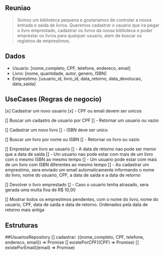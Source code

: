 ## Reuniao

> Somos um biblioteca pequena e gostariamos de controlar a nossa entrada e saida de livros. Queremos cadastrar o usuario que ira pegar o livro emprestado, cadastrar os livros da nossa biblioteca e poder emprestar os livros para qualquer usuario, alem de buscar os registros de emprestimos.

## Dados

- Usuario: [nome_completo, CPF, telefone, endereco, email]
- Livro: [nome, quantidade, autor, genero, ISBN]
- Emprestimo: [usuario_id, livro_id, data_retorno, data_devolucao, data_saida]

## UseCases (Regras de negocio)

[x] Cadastrar um novo usuario
[x] - CPF ou email devem ser unicos

[] Buscar um cadastro de usuario por CPF
[] - Retornar um usuario ou vazio

[] Cadastrar um novo livro
[] - ISBN deve ser unico

[] Buscar um livro por nome ou ISBN
[] - Retornar os livro ou vazio

[] Emprestar um livro ao usuario
[] - A data de retorno nao pode ser menor que a data de saida
[] - Um usuario nao pode estar com mais de um livro com o mesmo ISBN ao mesmo tempo
[] - Um usuario pode estar com mais de um livro com ISBN diferentes ao mesmo tempo
[] - Ao cadastrar um emprestimo, sera enviado um email automaticamente informando o nome do livro, nome do usuario, CPF, a data de saida e a data de retorno

[] Devolver o livro emprestado
[] - Caso o usuario tenha atrasado, sera gerada uma multa fixa de R$ 10,00

[] Mostrar todos os emprestimos pendentes, com o nome do livro, nome do usuario, CPF, data de saida e data de retorno. Ordenados pela data de retorno mais antiga

## Estruturas

##UsuariosRepository
[] cadastrar: ({nome_completo, CPF, telefone, endereco, email}) => Promise<void>
[] existePorCPF((CPF) => Promise<boolean>)
[] existePorEmail((email) => Promise<boolean>)

